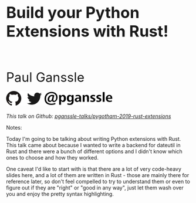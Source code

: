 <h1 style="font-size: 3em">Build your Python Extensions with Rust!</h1>
<br/>
<br/>
<br/>
<span style="font-size: 2.5em">
Paul Ganssle
</span>
<br/>
<br/>
<img src="images/pganssle-logos.svg" height="40px" alt="@pganssle">
<br/>
<br/>
<span style="font-size: 1em;"><em>This talk on Github:
<a href="https://github.com/pganssle-talks/pygotham-2019-rust-extensions">pganssle-talks/pygotham-2019-rust-extensions</a></em>
</span>
<!--
<a rel="license" href="http://creativecommons.org/licenses/by/4.0/">
    <img src="external-images/logos/cc-by.svg" height="45px">
</a>
-->
<br/>

Notes:

Today I'm going to be talking about writing Python extensions with Rust. This talk came about
because I wanted to write a backend for dateutil in Rust and there were a bunch of different options
and I didn't know which ones to choose and how they worked.

One caveat I'd like to start with is that there are a lot of very code-heavy slides here, and a
lot of them are written in Rust - those are mainly there for reference later, so don't feel compelled
to try to understand them or even to figure out if they are "right" or "good in any way", just let
them wash over you and enjoy the pretty syntax highlighting.
